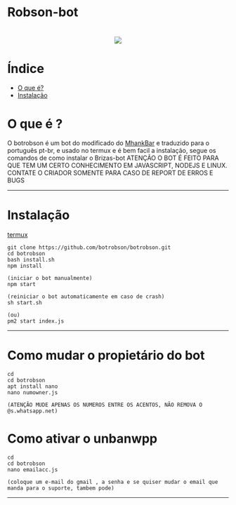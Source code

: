 # Robson-bot
<h1 align="center">
    <img src= "https://camo.githubusercontent.com/8586bdef7069ae9eb09d0419f5f330e9da5aa7531befdd82cdb1e3479eefa65e/68747470733a2f2f64657765792e7461696c6f726272616e64732e636f6d2f70726f64756374696f6e2f6272616e645f76657273696f6e5f6d6f636b75705f696d6167652f3736352f343831363338363736355f63316437373030332d363037632d343863332d616339612d3532626266383733376438612e706e673f63623d31363135323437343431">
</h1>

# Índice
- [O que é?](#O-que-é-?)
- [Instalação](#Instalação)

# O que é ?

O botrobson é um bot do modificado do [MhankBar](https://github.com/MhankBarBar/termux-wabot) e traduzido para o português pt-br, e usado no termux e é bem facil a instalação, segue os comandos de como instalar o Brizas-bot
ATENÇÃO O BOT É FEITO PARA QUE TEM UM CERTO CONHECIMENTO EM JAVASCRIPT, NODEJS E LINUX. CONTATE O CRIADOR SOMENTE PARA CASO DE REPORT DE ERROS E BUGS

---


# Instalação

[termux](https://play.google.com/store/apps/details?id=com.termux&hl=pt_BR&gl=US)

```
git clone https://github.com/botrobson/botrobson.git
cd botrobson
bash install.sh
npm install

(iniciar o bot manualmente)
npm start

(reiniciar o bot automaticamente em caso de crash)
sh start.sh

(ou)
pm2 start index.js

```
---
# Como mudar o propietário do bot
```
cd
cd botrobson
apt install nano
nano numowner.js

(ATENÇÃO MUDE APENAS OS NUMEROS ENTRE OS ACENTOS, NÃO REMOVA O @s.whatsapp.net)
```

# Como ativar o unbanwpp
```
cd
cd botrobson
nano emailacc.js

(coloque um e-mail do gmail , a senha e se quiser mudar o email que manda para o suporte, tambem pode)
```
---
